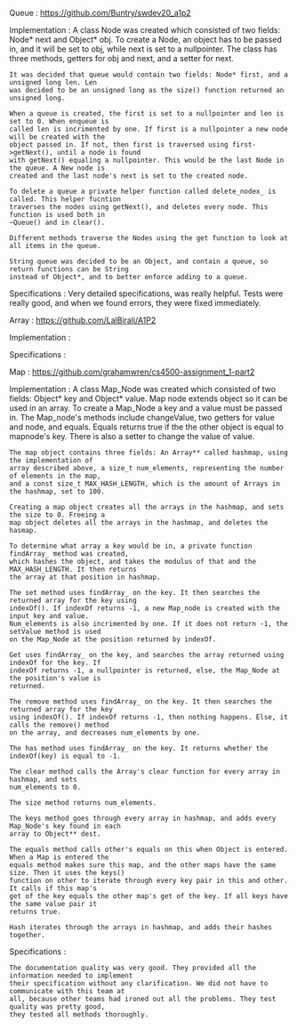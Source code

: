 Queue : https://github.com/Buntry/swdev20_a1p2

Implementation :
    A class Node was created which consisted of two fields: Node* next and Object* obj. To create a
    Node, an object has to be passed in, and it will be set to obj, while next is set to a
    nullpointer. The class has three methods, getters for obj and next, and a setter for next.

    It was decided that queue would contain two fields: Node* first, and a unsigned long len. Len
    was decided to be an unsigned long as the size() function returned an unsigned long.

    When a queue is created, the first is set to a nullpointer and len is set to 0. When enqueue is
    called len is incrimented by one. If first is a nullpointer a new node will be created with the 
    object passed in. If not, then first is traversed using first->getNext(), until a node is found
    with getNext() equaling a nullpointer. This would be the last Node in the queue. A New node is
    created and the last node's next is set to the created node.

    To delete a queue a private helper function called delete_nodex_ is called. This helper fucntion
    traverses the nodes using getNext(), and deletes every node. This function is used both in 
    ~Queue() and in clear().

    Different methods traverse the Nodes using the get function to look at all items in the queue.

    String queue was decided to be an Object, and contain a queue, so return functions can be String
    instead of Object*, and to better enforce adding to a queue.





Specifications : 
    Very detailed specifications, was really helpful. Tests were really good, and when we found
    errors, they were fixed immediately. 




Array : https://github.com/LalBirali/A1P2

Implementation :



Specifications :


Map : https://github.com/grahamwren/cs4500-assignment_1-part2

Implementation :
    A class Map_Node was created which consisted of two fields: Object* key and Object* value. Map
    node extends object so it can be used in an array. To create a Map_Node a key and a value must
    be passed in. The Map_node's methods include changeValue, two getters for value and node, and
    equals. Equals returns true if the the other object is equal to mapnode's key. There is also a
    setter to change the value of value.

    The map object contains three fields: An Array** called hashmap, using the implementation of
    array described above, a size_t num_elements, representing the number of elements in the map,
    and a const size_t MAX_HASH_LENGTH, which is the amount of Arrays in the hashmap, set to 100.

    Creating a map object creates all the arrays in the hashmap, and sets the size to 0. Freeing a
    map object deletes all the arrays in the hashmap, and deletes the hasmap.

    To determine what array a key would be in, a private function findArray_ method was created,
    which hashes the object, and takes the modulus of that and the MAX_HASH_LENGTH. It then returns
    the array at that position in hashmap.

    The set method uses findArray_ on the key. It then searches the returned array for the key using 
    indexOf(). If indexOf returns -1, a new Map_node is created with the input key and value.
    Num_elements is also incrimented by one. If it does not return -1, the setValue method is used
    on the Map_Node at the position returned by indexOf.

    Get uses findArray_ on the key, and searches the array returned using indexOf for the key. If
    indexOf returns -1, a nullpointer is returned, else, the Map_Node at the position's value is 
    returned.

    The remove method uses findArray_ on the key. It then searches the returned array for the key
    using indexOf(). If indexOf returns -1, then nothing happens. Else, it calls the remove() method
    on the array, and decreases num_elements by one. 

    The has method uses findArray_ on the key. It returns whether the indexOf(key) is equal to -1.

    The clear method calls the Array's clear function for every array in hashmap, and sets 
    num_elements to 0.

    The size method returns num_elements. 

    The keys method goes through every array in hashmap, and adds every Map_Node's key found in each
    array to Object** dest.

    The equals method calls other's equals on this when Object is entered. When a Map is entered the
    equals method makes sure this map, and the other maps have the same size. Then it uses the keys()
    function on other to iterate through every key pair in this and other. It calls if this map's
    get of the key equals the other map's get of the key. If all keys have the same value pair it 
    returns true. 

    Hash iterates through the arrays in hashmap, and adds their hashes together.

Specifications :

    The documentation quality was very good. They provided all the information needed to implement
    their specification without any clarification. We did not have to communicate with this team at 
    all, because other teams had ironed out all the problems. They test quality was pretty good, 
    they tested all methods thoroughly. 